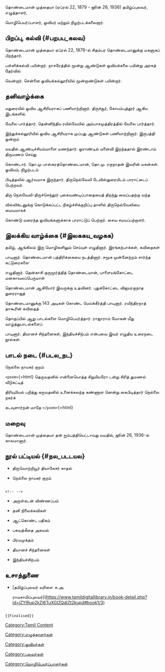 தொண்டைமான் முத்தையா (ஏப்ரல் 22, 1879 - ஜூன் 26, 1936) தமிழ்ப்புலவர், எழுத்தாளர்,
மொழிபெயர்ப்பாளர், ஓவியர் மற்றும் நிழற்படக்கலைஞர்.

## பிறப்பு, கல்வி {#பறபப_கலவ}

தொண்டைமான் முத்தையா ஏப்ரல் 22, 1879-ல் சிதம்பர தொண்டைமானுக்கு மகனாகப் பிறந்தார்.
பள்ளிக்கல்வி பயின்றார். நாசரேத்தில் மூன்று ஆண்டுகள் ஓவியக்கலை பயின்று அரசுத் தேர்வில்
வென்றார். சென்னை ஓவியக்கல்லூரியில் மூன்றாண்டுகள் பயின்றார்.

## தனிவாழ்க்கை

மதுரையில் ஓவிய ஆசிரியராகப் பணியாற்றினார். திருச்சூர், கோயம்புத்தூர் ஆகிய இடங்களில்
வேலை பார்த்தார். தென்னிந்திய ரயில்வேயில் அம்பாசமுத்திரத்தில் வேலை பார்த்தார்.
இந்துக்கல்லூரியில் ஓவிய ஆசிரியராக முப்பது ஆண்டுகள் பணியாற்றினார். இருபத்தி ஒன்றாம்
வயதில் ஆண்டிச்சியம்மாளை மணந்தார். ஓராண்டில் மனைவி இறந்ததால் இரண்டாம் திருமணம் செய்து
கொண்டார். தொ.மு பாஸ்கரத்தொண்டைமான், தொ.மு. ரகுநாதன் இவரின் மகன்கள். ஓவியம், நிழற்படம்
பிடித்தலில் ஆர்வமாக இருந்தார். திருநெல்வேலி டேவிஸ்துரையிடம் பாராட்டைப் பெற்றவர்.
திரு நெல்வேலி-திருச்செந்தூர் புகைவண்டிப்பாதையைத் திறந்து வைப்பதற்கு வந்த
வில்லிங்டனுக்கு கொடுக்கப்பட்ட நிகழ்ச்சிக்குறிப்பு தாளில் திருநெல்வேலியை மையமாகக்
கொண்டு வரைந்த ஓவியங்களுக்காக பாராட்டுப் பெற்றார். சைவ சமயப்பற்றாளர்.

## இலக்கிய வாழ்க்கை {#இலககய_வழகக}

தமிழ், ஆங்கிலம் இரு மொழிகளிலும் செய்யுள் எழுதினார். இரங்கற்பாக்கள், கவிதைகள்
பாடினார். தொண்டைமான் பத்திரிக்கையை நடத்தினார். சமூக முன்னேற்றம் சார்ந்த கட்டுரைகளை
எழுதினார். தென்காசி குருமூர்த்தித் தொண்டைமான், பாளையங்கோட்டை மனகாவலப்பெருமாள்
தொண்டைமான் ஆகியோர் இவருக்கு உதவினர். புதுக்கோட்டை விஜயரகுநாத துரைராஜத்
தொண்டைமானுக்கு 143 அடிகள் கொண்ட மெய்க்கீர்த்தி பாடினார். ரவீந்திரநாத் தாகூரின் கவிதைத்
தொகுப்பில் ஆறு பாடல்களை மொழிபெயர்த்தார். ராஜாராம் மோகன் மீது வாழ்த்துபாடல்களைப்
பாடினார். தியானச் சிந்தனைகள், இந்தியச்சிற்பம் என்பவை இவர் எழுதிய உரைநடை நூல்கள்.

## பாடல் நடை {#படல_நட}

நெல்லை நாயகர் குறம்

`<poem>`{=html} தெருவதனில் என்னையொத்த சிறுமியரோ டன்று சிரித் துமணல் வீடுகட்டித்
திரியுமியல் பறித்து கருவதனில் உனைக்கலந்த கண்ணாள னென்று கைபிடித்தார் நெல்லை நகர்க்
கடவுளார்நன் மாதே `</poem>`{=html}

## மறைவு

தொண்டைமான் முத்தையா தன் ஐம்பத்தியெட்டாவது வயதில், ஜூன் 26, 1936-ல் காலமானார்.

## நூல் பட்டியல் {#நல_படடயல}

-   திருவொற்றியூர் தியாகேசர் காதல்
-   நெல்லை நாயகர் குறம்

```{=html}
<!-- -->
```
-   அருள்கடன் விண்ணப்பம்
-   தனி நிலைக்கவிகள்
-   ஆட்கொண்ட பதிகம்
-   பகவத்கீதை அகவல்
-   பிரமமுக்தம்
-   தியானச் சிந்தனைகள்
-   இந்தியச்சிற்பம்

## உசாத்துணை

-   [தமிழ்ப்புலவர் வரிசை: சு.அ.
    ராமசாமிப்புலவர்](https://www.tamildigitallibrary.in/book-detail.php?id=jZY9lup2kZl6TuXGlZQdjZt2kupd#book1/3)

```{=mediawiki}
{{Finalised}}
```
[Category:Tamil Content](Category:Tamil_Content "wikilink")
[Category:எழுத்தாளர்கள்](Category:எழுத்தாளர்கள் "wikilink")
[Category:ஓவியர்கள்](Category:ஓவியர்கள் "wikilink")
[Category:புலவர்கள்](Category:புலவர்கள் "wikilink")
[Category:மொழிபெயர்ப்பாளர்கள்](Category:மொழிபெயர்ப்பாளர்கள் "wikilink")
